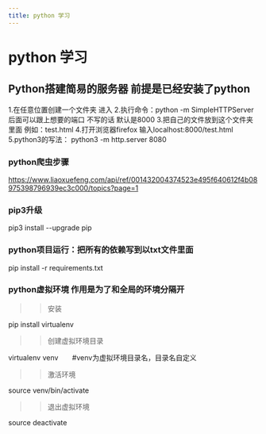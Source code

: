 ```yaml
---
title: python 学习
---
```

# python 学习

## Python搭建简易的服务器   前提是已经安装了python

1.在任意位置创建一个文件夹  进入
2.执行命令：python -m SimpleHTTPServer
 后面可以跟上想要的端口   不写的话  默认是8000
3.把自己的文件放到这个文件夹里面   例如：test.html
4.打开浏览器firefox 输入localhost:8000/test.html
5.python3的写法： python3 -m http.server 8080

### python爬虫步骤

https://www.liaoxuefeng.com/api/ref/001432004374523e495f640612f4b08975398796939ec3c000/topics?page=1

### pip3升级

  pip3 install --upgrade pip

### python项目运行：把所有的依赖写到以txt文件里面  

  pip install -r requirements.txt

### python虚拟环境 作用是为了和全局的环境分隔开

>> 安装

  pip install virtualenv

>> 创建虚拟环境目录

  virtualenv venv　　#venv为虚拟环境目录名，目录名自定义

>> 激活环境

  source venv/bin/activate

>> 退出虚拟环境

  source deactivate